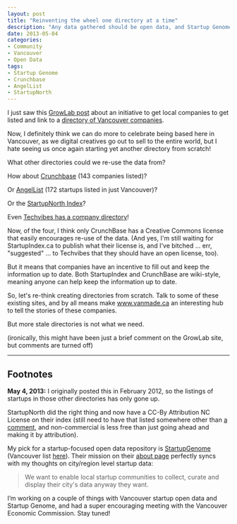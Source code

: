 ```yaml
---
layout: post
title: "Reinventing the wheel one directory at a time"
description: "Any data gathered should be open data, and Startup Genome is the best choice for open startup data"
date: 2013-05-04
categories:
- Community
- Vancouver
- Open Data
tags:
- Startup Genome
- Crunchbase
- AngelList
- StartupNorth
---
```

I just saw this <a href="http://www.growlab.ca/blog/growlab-proudly-supports-made-in-vancouver">GrowLab post</a> about an initiative to get local companies to get listed and link to a <a href="http://www.vanmade.ca">directory of Vancouver companies</a>.

Now, I definitely think we can do more to celebrate being based here in Vancouver, as we digital creatives go out to sell to the entire world, but I hate seeing us once again starting yet another directory from scratch!
<!-- more -->
What other directories could we re-use the data from?

How about <a href="http://www.crunchbase.com/maps/search?range=20&amp;geo=Vancouver">Crunchbase</a> (143 companies listed)?

Or <a href="http://angel.co/vancouver">AngelList</a> (172 startups listed in just Vancouver)?

Or the <a href="http://startupnorth.ca/index/index/companies/index/page:1/region:british-columbia">StartupNorth Index</a>?

Even <a href="http://www.techvibes.com/company-directory/vancouver">Techvibes has a company directory</a>!

Now, of the four, I think only CrunchBase has a Creative Commons license that easily encourages re-use of the data. (And yes, I'm still waiting for StartupIndex.ca to publish what their license is, and I've bitched &hellip; err, "suggested" &hellip; to Techvibes that they should have an open license, too).

But it means that companies have an incentive to fill out and keep the information up to date. Both StartupIndex and CrunchBase are wiki-style, meaning anyone can help keep the information up to date.

So, let's re-think creating directories from scratch. Talk to some of these existing sites, and by all means make <a href="http://www.vanmade.ca">www.vanmade.ca</a> an interesting hub to tell the stories of these companies.

But more stale directories is not what we need.

(ironically, this might have been just a brief comment on the GrowLab site, but comments are turned off)

------

## Footnotes
__May 4, 2013:__ I originally posted this in February 2012, so the listings of startups in those other directories has only gone up.

StartupNorth did the right thing and now have a CC-By Attribution NC License on their index (still need to have that listed somewhere other than [a comment](http://startupnorth.ca/2012/02/22/toronto-startup-heatmap/#comment-447151397), and non-commercial is less free than just going ahead and making it by attribution).

My pick for a startup-focused open data repository is [StartupGenome](http://startupgenome.com) (Vancouver list [here](http://www.startupgenome.com/city/vancouver-bc-ca)). Their mission on their [about page](http://www.startupgenome.com/about/) perfectly syncs with my thoughts on city/region level startup data:

<blockquote>
We want to enable local startup communities to collect, curate and display their city's data anyway they want.
</blockquote>

I’m working on a couple of things with Vancouver startup open data and Startup Genome, and had a super encouraging meeting with the Vancouver Economic Commission. Stay tuned!